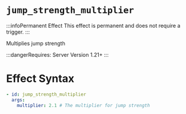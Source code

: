 # `jump_strength_multiplier`
:::infoPermanent Effect
This effect is permanent and does not require a trigger.
:::

Multiplies jump strength

:::dangerRequires:
Server Version 1.21+
:::

# Effect Syntax
```yaml
- id: jump_strength_multiplier
  args:
    multiplier: 2.1 # The multiplier for jump strength
```